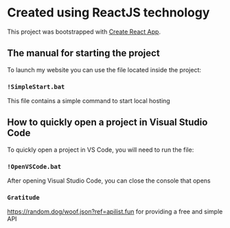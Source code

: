 # Created using ReactJS technology

This project was bootstrapped with [Create React App](https://github.com/facebook/create-react-app).

## The manual for starting the project

To launch my website you can use the file located inside the project:

### `!SimpleStart.bat`

This file contains a simple command to start local hosting

## How to quickly open a project in Visual Studio Code

To quickly open a project in VS Code, you will need to run the file:

### `!OpenVSCode.bat`

After opening Visual Studio Code, you can close the console that opens

### `Gratitude`

https://random.dog/woof.json?ref=apilist.fun for providing a free and simple API